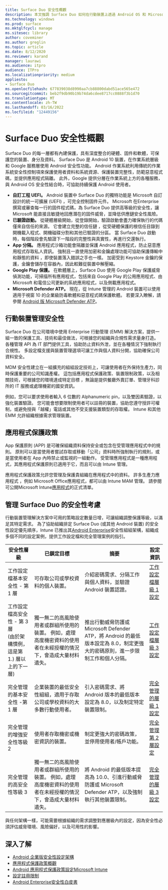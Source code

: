 ```yaml
---
title: Surface Duo 安全性概觀
description: 本文強調 Surface Duo 如何在行動裝置上透過 Android OS 和 Microsoft 工程版 UEFI 提供企業級安全性。
ms.technology: windows
ms.prod: surface
ms.mktglfcycl: manage
ms.sitesec: library
author: coveminer
ms.author: greglin
ms.topic: article
ms.date: 8/12/2020
ms.reviewer: karand
manager: laurawi
ms.audience: itpro
audience: ITPro
ms.localizationpriority: medium
appliesto:
- Surface Duo
ms.openlocfilehash: 677839038d8990aa7cb88800dabd51ace565e472
ms.sourcegitcommit: beb2f9db90b19b74da6cdee8717cc0888f3b1d70
ms.translationtype: MT
ms.contentlocale: zh-TW
ms.lasthandoff: 03/16/2022
ms.locfileid: "12449156"
---
```

# <a name="surface-duo-security-overview"></a>Surface Duo 安全性概觀

Surface Duo 的每一層都有內建保護，具有深度整合的硬體、固件和軟體，可保護您的裝置、身分及資料。 Surface Duo 是 Android 10 裝置，在作業系統層級和 Google 服務層使用 Android 安全性功能。 Android 作業系統利用傳統的作業系統安全性控制項來保護使用者資料和系統資源、保護裝置完整性，防範惡意程式碼，並提供應用程式隔離。 此外，Google 提供分層在作業系統上方的各種服務，與 Android OS 安全性結合時，可協助持續保護 Android 使用者。

- **自訂工程 UEFI。** Android 裝置中 Surface Duo 的獨特功能是 Microsoft 自訂設計的統一可擴展 (UEFI) ，可完全控制固件元件。 Microsoft 在Enterprise撰寫或審查每一行的固件程式碼，為 Surface Duo 提供高等級的安全性，讓 Microsoft 能直接且敏捷地回應潛在的固件威脅，並降低供應鏈安全性風險。
- **已驗證啟動。** 從硬體層級開始，從登錄開始，驗證啟動會盡力確保執行的代碼僅來自信任的來源。 它會建立完整的信任鏈 ，從受硬體保護的根信任目錄到開機載入程式、開機磁碟分割和其他已驗證的分區。 當 Surface Duo 啟動時，每個階段會先驗證下一階段的完整性與真實性，再進行交還執行。
- **App 分隔。** 應用程式沙箱功能會隔離並保護 Android 應用程式，防止惡意應用程式存取私人資訊。 強制且一直使用加密和金鑰處理功能可協助保護傳輸中和靜態的資料 ，即使裝置落入錯誤之手也一樣。 加密受到 Keystore 金鑰的保護，金鑰會儲存在容器內，因此較難從裝置中解壓縮。
- **Google Play 保護。** 在軟體層上，Surface Duo 使用 Google Play 保護威脅偵測功能，可掃描所有應用程式，包括來自 Google Play 的公用應用程式、由 Microsoft 和電信公司更新的系統應用程式，以及側載應用程式。
- **Microsoft Defender ATP。** 現在，從 Intune 管理的 Android 裝置可以使用適用于視窗 10 的企業級防毒軟體和惡意程式碼保護軟體。 若要深入瞭解，請參閱 [Android 版 Microsoft Defender ATP](/windows/security/threat-protection/microsoft-defender-atp/microsoft-defender-atp-android)。

## <a name="mobile-device-management-security"></a>行動裝置管理安全性

Surface Duo 在公司環境中使用 Enterprise 行動管理 (EMM) 解決方案，提供一組一致的保護工具、技術和最佳做法，可根據您的組織與合規性需求量身打造。 各種管理 API 為 IT 部門提供工具，協助防止資料外泄，並在各種情況下強制執行合規性。 多設定檔支援與裝置管理選項可讓工作與個人資料分開，協助確保公司資料安全。

MDM 安全性建立在一組擴充的組組設定技術上，可讓使用者在外保持生產力，同時保護重要的公司知識產權。 這包括應用程式保護政策、裝置限制政策，以及相關技術，可根據您的環境達成特定目標 ，無論是提供餐廳外賣訂單、管理牙科診所的 IT 服務或處理機密的國安資訊。

例如，您可以要求使用者輸入 6 位數的 Alphanumeric pin，以及雙因素驗證，以強化裝置驗證。 您可能會想要限制使用者可以註冊的裝置，協助您遵守授許可權制，或避免授與「越權」電話或其他不受支援裝置類型的存取權。 Intune 和其他 EMM 允許組織根據需求管理裝置。

## <a name="app-protection-policies"></a>應用程式保護政策

App 保護原則 (APP) 是可確保組織資料保持安全或包含在受管理應用程式中的規則。 原則可以是當使用者嘗試存取或移動「公司」資料時所強制執行的規則，或是當使用者在 App 內時禁止或監視的一組動作。 受管理應用程式是一種應用程式，其應用程式保護原則已適用于它，而且可以由 Intune 管理。

應用程式保護政策允許您管理及保護貴組織在應用程式中的資料。 許多生產力應用程式 ，例如 Microsoft Office應用程式，都可以由 Intune MAM 管理。 請參閱可公開Microsoft Intune[應用程式](/mem/intune/apps/apps-supported-intune-apps)的正式清單。

## <a name="security-considerations-for-managing-surface-duo"></a>管理 Surface Duo 的安全性考慮

行動裝置管理解決方案中可用的策略設定數量日增，可讓組織調整保護等級，以滿足其特定需求。 為了協助組織排定 Surface Duo (或其他 Android 裝置) 的安全性設定優先順序，Intune 已推出其[Android Enterprise](/mem/intune/enrollment/android-configuration-framework)安全性組組架構，組織成多個不同的設定案例，提供工作設定檔和完全管理案例的指引。

| 安全性層級                                                                                                       | 已鎖定目標                                                                                                                                                                      | 摘要                                                                                                                                                                                     | 設定資訊                                                                                                                                                                                                                                     |
| -------------------------------------------------------------------------------------------------------------------- | -------------------------------------------------------------------------------------------------------------------------------------------------------------------------------- | ------------------------------------------------------------------------------------------------------------------------------------------------------------------------------------------- | ------------------------------------------------------------------------------------------------------------------------------------------------------------------------------------------------------------------------------------------------- |
| 工作設定檔基本安全性 - 第 1 層                                                                                | 可存取公司或學校資料的個人裝置。                                                                                                                             | 介紹密碼需求、分隔工作與個人資料，並驗證 Android 裝置認證。                                                                               | [工作設定檔層級 1 設定](/mem/intune/enrollment/android-work-profile-security-settings) |
| 工作設定檔高安全性 - 第 3 層<br> (由於架構慣例，這是第 1.) 層以上的下一層) <br>  | 獨一無二的高風險使用者或群組所使用的裝置。 例如，處理高度機密資料的使用者在未經授權的情況下，會造成大量材料遺失。 | 推出行動威脅防護或 Microsoft Defender ATP，將 Android 的最低版本設定為 8.0，制定更強大的密碼原則，進一步限制工作和個人分隔。 | [工作設定檔層級 3 設定](/mem/intune/enrollment/android-work-profile-security-settings#work-profile-high-security)                                                                                         |
| 完全管理的基本安全性 -第 1 層                                                                                | 企業裝置的最低安全性組組，適用于存取公司或學校資料的大多數行動使用者。                                                          | 引入密碼需求、將 Android 版本的最低版本設定為 8.0，以及制定特定裝置限制。                                                                          | [完全管理的層級 1 設定](/mem/intune/enrollment/android-fully-managed-security-settings#fully-managed-basic-security)                                                                                     |
| 完全管理的增強安全性等級 2                                                                              | 使用者存取機密或機密資訊的裝置。                                                                                                                | 制定更強大的密碼政策，並停用使用者/帳戶功能。                                                                                                                   | [完全管理第 2 層設定](/mem/intune/enrollment/android-fully-managed-security-settings#fully-managed-enhanced-security)                                                                                   |
| 完全管理的高安全性等級 3                                                                                  | 獨一無二的高風險使用者或群組所使用的裝置。 例如，處理高度機密資料的使用者在未經授權的情況下，會造成大量材料遺失。 | 將 Android 的最低版本提高為 10.0、引進行動威脅防護或 Microsoft Defender ATP，以及強制執行其他裝置限制。                                     | [完全管理的層級 3 設定](/mem/intune/enrollment/android-fully-managed-security-settings#fully-managed-high-security)                                                                                      |

 與任何架構一樣，可能需要根據組織的需求調整對應層級內的設定，因為安全性必須評估威脅環境、風險偏好，以及可用性的影響。

## <a name="learn-more"></a>深入了解

- [Android 企業版安全性設定架構](/mem/intune/enrollment/android-configuration-framework)
- [應用程式保護政策概觀](/mem/intune/apps/app-protection-policy)
- [Android 應用程式保護政策設定Microsoft Intune](/mem/intune/apps/app-protection-policy-settings-android)
- [設定註冊限制](/mem/intune/enrollment/enrollment-restrictions-set)
- [Android Enterprise安全性白皮書](https://static.googleusercontent.com/media/www.android.com/en//static/2016/pdfs/enterprise/Android_Enterprise_Security_White_Paper_2019.pdf)
